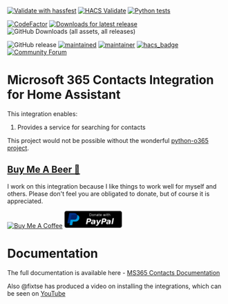 [![Validate with hassfest](https://github.com/RogerSelwyn/ms365-contacts/actions/workflows/hassfest.yaml/badge.svg)](https://github.com/RogerSelwyn/ms365-contacts/actions/workflows/hassfest.yaml) [![HACS Validate](https://github.com/RogerSelwyn/ms365-contacts/actions/workflows/hacs.yaml/badge.svg)](https://github.com/RogerSelwyn/ms365-contacts/actions/workflows/hacs.yaml) [![Python tests](https://github.com/RogerSelwyn/MS365-Contacts/actions/workflows/test.yaml/badge.svg)](https://github.com/RogerSelwyn/MS365-Contacts/actions/workflows/test.yaml)

[![CodeFactor](https://www.codefactor.io/repository/github/rogerselwyn/ms365-contacts/badge)](https://www.codefactor.io/repository/github/rogerselwyn/ms365-contacts) [![Downloads for latest release](https://img.shields.io/github/downloads/RogerSelwyn/ms365-contacts/latest/total.svg)](https://github.com/RogerSelwyn/ms365-contacts/releases/latest) ![GitHub Downloads (all assets, all releases)](https://img.shields.io/github/downloads/RogerSelwyn/MS365-Contacts/total?label=downloads%40all)


![GitHub release](https://img.shields.io/github/v/release/RogerSelwyn/ms365-contacts) [![maintained](https://img.shields.io/maintenance/yes/2025.svg)](#) [![maintainer](https://img.shields.io/badge/maintainer-%20%40RogerSelwyn-blue.svg)](https://github.com/RogerSelwyn) [![hacs_badge](https://img.shields.io/badge/HACS-Custom-41BDF5.svg)](https://github.com/hacs/integration) [![Community Forum](https://img.shields.io/badge/community-forum-brightgreen.svg)](https://community.home-assistant.io/t/office-365-contacts-access)

# Microsoft 365 Contacts Integration for Home Assistant

This integration enables:
1. Provides a service for searching for contacts

This project would not be possible without the wonderful [python-o365 project](https://github.com/O365/python-o365).

## [Buy Me A Beer 🍻](https://buymeacoffee.com/rogtp)
I work on this integration because I like things to work well for myself and others. Please don't feel you are obligated to donate, but of course it is appreciated.

<a href="https://www.buymeacoffee.com/rogtp" target="_blank"><img src="https://cdn.buymeacoffee.com/buttons/default-orange.png" alt="Buy Me A Coffee" height="41" width="174"></a> 
<a href="https://www.paypal.com/donate/?hosted_button_id=F7TGHNGH7A526">
  <img src="https://github.com/RogerSelwyn/actions/blob/e82dab9e5643bbb82e182215a748a3024e3e7eac/images/paypal-donate-button.png" alt="Donate with PayPal" height="40"/>
</a>

# Documentation

The full documentation is available here - [MS365 Contacts Documentation](https://rogerselwyn.github.io/MS365-Contacts/)

Also @fixtse has produced a video on installing the integrations, which can be seen on [YouTube](https://youtu.be/_g5I2y-xzaM?si=snmBIGNtM45-4EoW)
